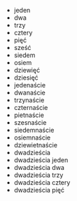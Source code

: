 
<html lang="pl">
<head>
	<meta charset="UTF-8">
	<title>selektory css</title>
	<link rel="stylesheet" href="egzamin.css">
</head> 
<body>
	<ul>
		<li>jeden</li>
		<li>dwa</li>
		<li>trzy</li>
		<li>cztery</li>
		<li>pięć</li>
		<li>sześć</li>
		<li>siedem</li>
		<li>osiem</li>
		<li>dziewięć</li>
		<li>dziesięć</li>
		<li>jedenaście</li>
		<li>dwanaście</li>
		<li>trzynaście</li>
		<li>czternaście</li>
		<li>pietnaście</li>
		<li>szesnaście</li>
		<li>siedemnaście</li>
		<li>osiemnaście</li>
		<li>dziewietnaście</li>
		<li>dwadzieścia</li>
		<li>dwadzieścia jeden</li>
		<li>dwadzieścia dwa</li>
		<li>dwadzieścia trzy</li>
		<li>dwadzieścia cztery</li>
		<li>dwadzieścia pięć</li>
	</ul>
	
</body>
</html>
